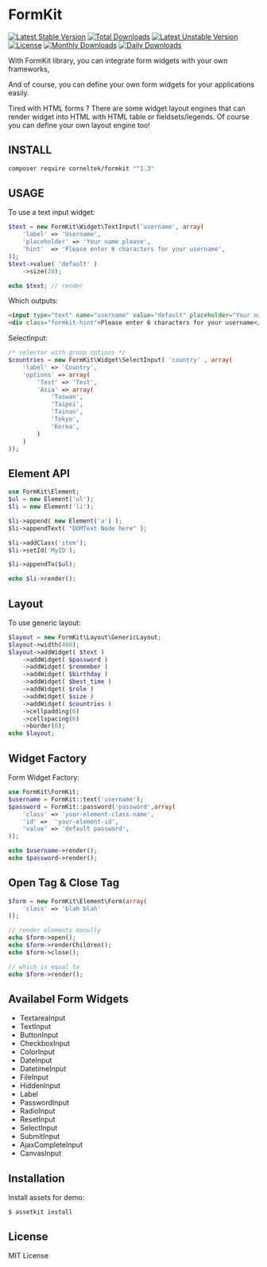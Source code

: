 FormKit
========

[![Latest Stable Version](https://poser.pugx.org/corneltek/formkit/v/stable)](https://packagist.org/packages/corneltek/formkit)
[![Total Downloads](https://poser.pugx.org/corneltek/formkit/downloads)](https://packagist.org/packages/corneltek/formkit)
[![Latest Unstable Version](https://poser.pugx.org/corneltek/formkit/v/unstable)](https://packagist.org/packages/corneltek/formkit)
[![License](https://poser.pugx.org/corneltek/formkit/license)](https://packagist.org/packages/corneltek/formkit)
[![Monthly Downloads](https://poser.pugx.org/corneltek/formkit/d/monthly)](https://packagist.org/packages/corneltek/formkit)
[![Daily Downloads](https://poser.pugx.org/corneltek/formkit/d/daily)](https://packagist.org/packages/corneltek/formkit)


With FormKit library, you can integrate form widgets with your own frameworks,

And of course, you can define your own form widgets for your applications easily.

Tired with HTML forms ? There are some widget layout engines that
can render widget into HTML with HTML table or fieldsets/legends. Of course you can
define your own layout engine too!



INSTALL
-------


```sh
composer require corneltek/formkit "^1.3"
```

USAGE
-----

To use a text input widget:

```php
$text = new FormKit\Widget\TextInput('username', array( 
    'label' => 'Username',
    'placeholder' => 'Your name please',
    'hint'  => 'Please enter 6 characters for your username',
));
$text->value( 'default' )
    ->size(20);

echo $text; // render 
```

Which outputs:

```html
<input type="text" name="username" value="default" placeholder="Your name please" size="20"/>
<div class="formkit-hint">Please enter 6 characters for your username</div>
```

SelectInput:

```php
/* selector with group options */
$countries = new FormKit\Widget\SelectInput( 'country' , array(
    'label' => 'Country',
    'options' => array(
        'Test' => 'Test',
        'Asia' => array( 
            'Taiwan',
            'Taipei',
            'Tainan',
            'Tokyo',
            'Korea',
        )
    )
));
```


Element API
------------------

```php
use FormKit\Element;
$ul = new Element('ul');
$li = new Element('li');

$li->append( new Element('a') );
$li->appendText( "DOMText Node here" );

$li->addClass('item');
$li->setId('MyID');

$li->appendTo($ul);

echo $li->render();
```

Layout
------
To use generic layout:

```php
$layout = new FormKit\Layout\GenericLayout;
$layout->width(400);
$layout->addWidget( $text )
    ->addWidget( $password )
    ->addWidget( $remember )
    ->addWidget( $birthday )
    ->addWidget( $best_time )
    ->addWidget( $role )
    ->addWidget( $size )
    ->addWidget( $countries )
    ->cellpadding(6)
    ->cellspacing(6)
    ->border(0);
echo $layout;
```


Widget Factory
--------------

Form Widget Factory:

```php
use FormKit\FormKit;
$username = FormKit::text('username');
$password = FormKit::password('password',array( 
    'class' => 'your-element-class-name',
    'id' =>  'your-element-id',
    'value' => 'default password',
));

echo $username->render();
echo $password->render();
```


Open Tag & Close Tag
--------------------

```php
$form = new FormKit\Element\Form(array(
    'class' => 'blah blah'
));

// render elements manully
echo $form->open();
echo $form->renderChildren();
echo $form->close();

// which is equal to
echo $form->render();
```

Availabel Form Widgets
----------------------
* TextareaInput
* TextInput
* ButtonInput
* CheckboxInput
* ColorInput
* DateInput
* DatetimeInput
* FileInput
* HiddenInput
* Label
* PasswordInput
* RadioInput
* ResetInput
* SelectInput
* SubmitInput
* AjaxCompleteInput
* CanvasInput

Installation
------------
Install assets for demo:

    $ assetkit install

License
-------

MIT License

